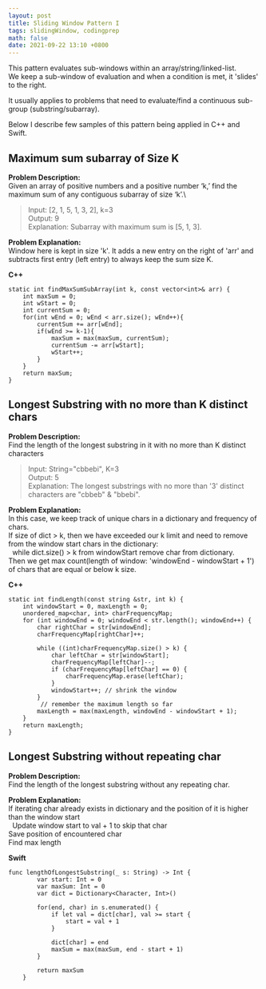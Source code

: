 ```yaml
---
layout: post
title: Sliding Window Pattern I
tags: slidingWindow, codingprep
math: false
date: 2021-09-22 13:10 +0800
---
```


This pattern evaluates sub-windows within an array/string/linked-list.\
We keep a sub-window of evaluation and when a condition is met, it 'slides' to the right.

It usually applies to problems that need to evaluate/find a continuous sub-group (substring/subarray).

Below I describe few samples of this pattern being applied in C++ and Swift.

## Maximum sum subarray of Size K

**Problem Description:**\
Given an array of positive numbers and a positive number ‘k,’ find the maximum sum of any contiguous subarray of size ‘k’.\

> Input: [2, 1, 5, 1, 3, 2], k=3\
> Output: 9\
> Explanation: Subarray with maximum sum is [5, 1, 3].

**Problem Explanation:**\
Window here is kept in size 'k'. It adds a new entry on the right of 'arr' and subtracts first entry (left entry) to always keep the sum size K.

**C++**

```
static int findMaxSumSubArray(int k, const vector<int>& arr) {
	int maxSum = 0;
	int wStart = 0;
	int currentSum = 0;
	for(int wEnd = 0; wEnd < arr.size(); wEnd++){
		currentSum += arr[wEnd];
		if(wEnd >= k-1){
			maxSum = max(maxSum, currentSum);
			currentSum -= arr[wStart];
			wStart++;
		}
	}
	return maxSum;
}
```

## Longest Substring with no more than K distinct chars

**Problem Description:**\
Find the length of the longest substring in it with no more than K distinct characters

> Input: String="cbbebi", K=3\
> Output: 5\
> Explanation: The longest substrings with no more than '3' distinct characters are "cbbeb" & "bbebi".

**Problem Explanation:**\
In this case, we keep track of unique chars in a dictionary and frequency of chars.\
If size of dict > k, then we have exceeded our k limit and need to remove from the window start chars in the dictionary:\
  while dict.size() > k from windowStart remove char from dictionary.\
Then we get max count(length of window: 'windowEnd - windowStart + 1') of chars that are equal or below k size.

**C++**

```
static int findLength(const string &str, int k) {
    int windowStart = 0, maxLength = 0;
    unordered_map<char, int> charFrequencyMap;
    for (int windowEnd = 0; windowEnd < str.length(); windowEnd++) {
        char rightChar = str[windowEnd];
        charFrequencyMap[rightChar]++;

        while ((int)charFrequencyMap.size() > k) {
            char leftChar = str[windowStart];
            charFrequencyMap[leftChar]--;
            if (charFrequencyMap[leftChar] == 0) {
                charFrequencyMap.erase(leftChar);
            }
            windowStart++; // shrink the window
        }
         // remember the maximum length so far
        maxLength = max(maxLength, windowEnd - windowStart + 1);
    }
    return maxLength;
}
```

## Longest Substring without repeating char

**Problem Description:**\
Find the length of the longest substring without any repeating char.

**Problem Explanation:**\
If iterating char already exists in dictionary and the position of it is higher than the window start\
  Update window start to val + 1 to skip that char\
Save position of encountered char\
Find max length

**Swift**

```
func lengthOfLongestSubstring(_ s: String) -> Int {
        var start: Int = 0
        var maxSum: Int = 0
        var dict = Dictionary<Character, Int>()

        for(end, char) in s.enumerated() {
            if let val = dict[char], val >= start {
                start = val + 1
            }

            dict[char] = end
            maxSum = max(maxSum, end - start + 1)
        }

        return maxSum
    }
```
